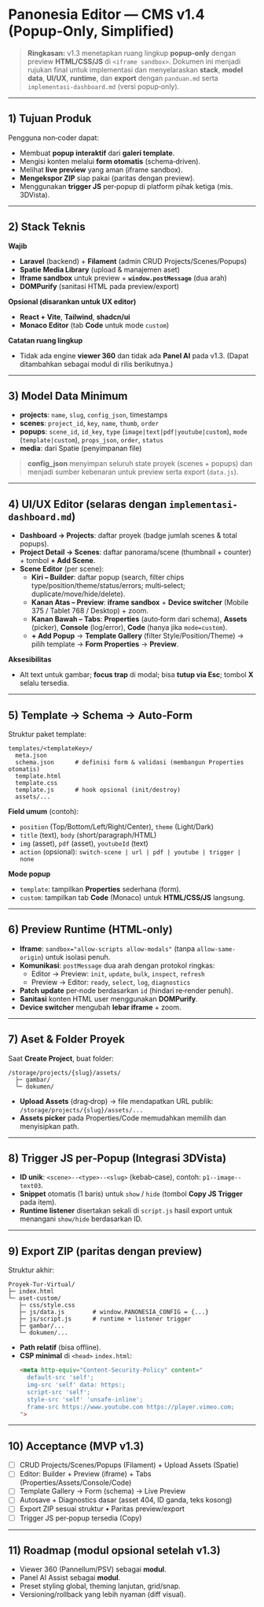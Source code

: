 
# Panonesia Editor — **CMS v1.4** (Popup‑Only, Simplified)

> **Ringkasan:** v1.3 menetapkan ruang lingkup **popup‑only** dengan preview **HTML/CSS/JS** di `<iframe sandbox>`. Dokumen ini menjadi rujukan final untuk implementasi dan menyelaraskan **stack**, **model data**, **UI/UX**, **runtime**, dan **export** dengan `panduan.md` serta `implementasi-dashboard.md` (versi popup‑only).

---

## 1) Tujuan Produk
Pengguna non‑coder dapat:
- Membuat **popup interaktif** dari **galeri template**.
- Mengisi konten melalui **form otomatis** (schema‑driven).
- Melihat **live preview** yang aman (iframe sandbox).
- **Mengekspor ZIP** siap pakai (paritas dengan preview).
- Menggunakan **trigger JS** per‑popup di platform pihak ketiga (mis. 3DVista).

---

## 2) Stack Teknis
**Wajib**
- **Laravel** (backend) + **Filament** (admin CRUD Projects/Scenes/Popups)
- **Spatie Media Library** (upload & manajemen aset)
- **Iframe sandbox** untuk preview + **`window.postMessage`** (dua arah)
- **DOMPurify** (sanitasi HTML pada preview/export)

**Opsional (disarankan untuk UX editor)**
- **React + Vite**, **Tailwind**, **shadcn/ui**
- **Monaco Editor** (tab **Code** untuk mode `custom`)

**Catatan ruang lingkup**
- Tidak ada engine **viewer 360** dan tidak ada **Panel AI** pada v1.3. (Dapat ditambahkan sebagai modul di rilis berikutnya.)

---

## 3) Model Data Minimum
- **projects**: `name`, `slug`, `config_json`, timestamps  
- **scenes**: `project_id`, `key`, `name`, `thumb`, `order`  
- **popups**: `scene_id`, `id_key`, `type` (`image|text|pdf|youtube|custom`), `mode` (`template|custom`), `props_json`, `order`, `status`  
- **media**: dari Spatie (penyimpanan file)

> **config_json** menyimpan seluruh state proyek (scenes + popups) dan menjadi sumber kebenaran untuk preview serta export (`data.js`).

---

## 4) UI/UX Editor (selaras dengan `implementasi-dashboard.md`)
- **Dashboard → Projects**: daftar proyek (badge jumlah scenes & total popups).  
- **Project Detail → Scenes**: daftar panorama/scene (thumbnail + counter) + tombol **+ Add Scene**.  
- **Scene Editor** (per scene):
  - **Kiri – Builder**: daftar popup (search, filter chips type/position/theme/status/errors; multi‑select; duplicate/move/hide/delete).
  - **Kanan Atas – Preview**: **iframe sandbox** + **Device switcher** (Mobile 375 / Tablet 768 / Desktop) + zoom.
  - **Kanan Bawah – Tabs**: **Properties** (auto‑form dari schema), **Assets** (picker), **Console** (log/error), **Code** (hanya jika `mode=custom`).
  - **+ Add Popup** → **Template Gallery** (filter Style/Position/Theme) → pilih template → **Form Properties** → **Preview**.

**Aksesibilitas**
- Alt text untuk gambar; **focus trap** di modal; bisa **tutup via Esc**; tombol **X** selalu tersedia.

---

## 5) Template → Schema → Auto‑Form
Struktur paket template:
```
templates/<templateKey>/
  meta.json
  schema.json      # definisi form & validasi (membangun Properties otomatis)
  template.html
  template.css
  template.js      # hook opsional (init/destroy)
  assets/...
```
**Field umum** (contoh):
- `position` (Top/Bottom/Left/Right/Center), `theme` (Light/Dark)
- `title` (text), `body` (short/paragraph/HTML)
- `img` (asset), `pdf` (asset), `youtubeId` (text)
- `action` (opsional): `switch-scene | url | pdf | youtube | trigger | none`

**Mode popup**
- `template`: tampilkan **Properties** sederhana (form).
- `custom`: tampilkan tab **Code** (Monaco) untuk **HTML/CSS/JS** langsung.

---

## 6) Preview Runtime (HTML‑only)
- **Iframe**: `sandbox="allow-scripts allow-modals"` (tanpa `allow-same-origin`) untuk isolasi penuh.
- **Komunikasi**: `postMessage` dua arah dengan protokol ringkas:  
  - Editor → Preview: `init`, `update`, `bulk`, `inspect`, `refresh`  
  - Preview → Editor: `ready`, `select`, `log`, `diagnostics`
- **Patch update** per‑node berdasarkan `id` (hindari re‑render penuh).  
- **Sanitasi** konten HTML user menggunakan **DOMPurify**.  
- **Device switcher** mengubah **lebar iframe** + zoom.

---

## 7) Aset & Folder Proyek
Saat **Create Project**, buat folder:
```
/storage/projects/{slug}/assets/
  ├─ gambar/
  └─ dokumen/
```
- **Upload Assets** (drag‑drop) → file mendapatkan URL publik: `/storage/projects/{slug}/assets/...`  
- **Assets picker** pada Properties/Code memudahkan memilih dan menyisipkan path.

---

## 8) Trigger JS per‑Popup (Integrasi 3DVista)
- **ID unik**: `<scene>--<type>--<slug>` (kebab‑case), contoh: `p1--image--text03`.  
- **Snippet** otomatis (1 baris) untuk `show` / `hide` (tombol **Copy JS Trigger** pada item).  
- **Runtime listener** disertakan sekali di `script.js` hasil export untuk menangani `show/hide` berdasarkan ID.

---

## 9) Export ZIP (paritas dengan preview)
Struktur akhir:
```
Proyek-Tur-Virtual/
├─ index.html
└─ aset-custom/
   ├─ css/style.css
   ├─ js/data.js        # window.PANONESIA_CONFIG = {...}
   ├─ js/script.js      # runtime + listener trigger
   ├─ gambar/...
   └─ dokumen/...
```
- **Path relatif** (bisa offline).  
- **CSP minimal** di `<head>` `index.html`:
  ```html
  <meta http-equiv="Content-Security-Policy" content="
    default-src 'self';
    img-src 'self' data: https:;
    script-src 'self';
    style-src 'self' 'unsafe-inline';
    frame-src https://www.youtube.com https://player.vimeo.com;
  ">
  ```

---

## 10) Acceptance (MVP v1.3)
- [ ] CRUD Projects/Scenes/Popups (Filament) + Upload Assets (Spatie)  
- [ ] Editor: Builder + Preview (iframe) + Tabs (Properties/Assets/Console/Code)  
- [ ] Template Gallery → Form (schema) → Live Preview  
- [ ] Autosave + Diagnostics dasar (asset 404, ID ganda, teks kosong)  
- [ ] Export ZIP sesuai struktur • Paritas preview/export  
- [ ] Trigger JS per‑popup tersedia (Copy)  

---

## 11) Roadmap (modul opsional setelah v1.3)
- Viewer 360 (Pannellum/PSV) sebagai **modul**.  
- Panel AI Assist sebagai **modul**.  
- Preset styling global, theming lanjutan, grid/snap.  
- Versioning/rollback yang lebih nyaman (diff visual).
